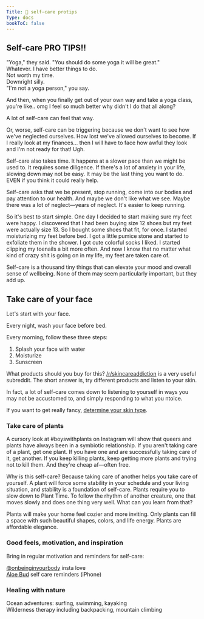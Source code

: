 ```yaml
---
Title: 💅 self-care protips
Type: docs
bookToC: false
---
```


## Self-care PRO TIPS!!

"Yoga," they said. "You should do some yoga it will be great."  
Whatever. I have better things to do.  
Not worth my time.  
Downright silly.  
"I'm not a yoga person," you say.  

And then, when you finally get out of your own way and take a yoga class, you're like.. omg I feel so much better why didn't I do that all along?

A lot of self-care can feel that way.

Or, worse, self-care can be triggering because we don't want to see how we've neglected ourselves. How lost we've allowed ourselves to become. If I really look at my finances... then I will have to face how awful they look and I'm not ready for that! Ugh.

Self-care also takes time. It happens at a slower pace than we might be used to. It requires some diligence. If there's a lot of anxiety in your life, slowing down may not be easy. It may be the last thing you want to do. EVEN if you think it could really help.

Self-care asks that we be present, stop running, come into our bodies and pay attention to our health. And maybe we don't like what we see. Maybe there was a lot of neglect—years of neglect. It's easier to keep running.

So it's best to start simple. One day I decided to start making sure my feet were happy. I discovered that I had been buying size 12 shoes but my feet were actually size 13. So I bought some shoes that fit, for once. I started moisturizing my feet before bed. I got a little pumice stone and started to exfoliate them in the shower. I got cute colorful socks I liked. I started clipping my toenails a bit more often. And now I know that no matter what kind of crazy shit is going on in my life, my feet are taken care of.

Self-care is a thousand tiny things that can elevate your mood and overall sense of wellbeing. None of them may seem particularly important, but they add up.

## Take care of your face

Let's start with your face.

Every night, wash your face before bed.

Every morning, follow these three steps:

1. Splash your face with water
2. Moisturize
3. Sunscreen

What products should you buy for this? [/r/skincareaddiction](https://www.reddit.com/r/skincareaddiction) is a very useful subreddit. The short answer is, try different products and listen to your skin.

In fact, a lot of self-care comes down to listening to yourself in ways you may not be accustomed to, and simply responding to what you ntoice.

If you want to get really fancy, [determine your skin type](https://theacidqueenblog.com/2016/06/23/skin-types-proclivities-and-conditions/).

### Take care of plants

A cursory look at #boyswithplants on Instagram will show that queers and plants have always been in a symbiotic relationship. If you aren't taking care of a plant, get one plant. If you have one and are successfully taking care of it, get another. If you keep killing plants, keep getting more plants and trying not to kill them. And they're cheap af—often free.

Why is this self-care? Because taking care of another helps you take care of yourself. A plant will force some stability in your schedule and your living situation, and stability is a foundation of self-care. Plants require you to slow down to Plant Time. To follow the rhythm of another creature, one that moves slowly and does one thing very well. What can you learn from that?

Plants will make your home feel cozier and more inviting. Only plants can fill a space with such beautiful shapes, colors, and life energy. Plants are affordable elegance.

### Good feels, motivation, and inspiration
Bring in regular motivation and reminders for self-care:

[@onbeinginyourbody](https://www.instagram.com/onbeinginyourbody/?hl=en) insta love   
[Aloe Bud](https://aloebud.com) self care reminders (iPhone)

### Healing with nature
Ocean adventures: surfing, swimming, kayaking  
Wilderness therapy including backpacking, mountain climbing  


